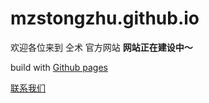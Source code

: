 # mzstongzhu.github.io

欢迎各位来到 仝术 官方网站
 **网站正在建设中～**

build with [Github pages](http://pages.github.com)



[联系我们](mailtomakazs@makazs.cn)
